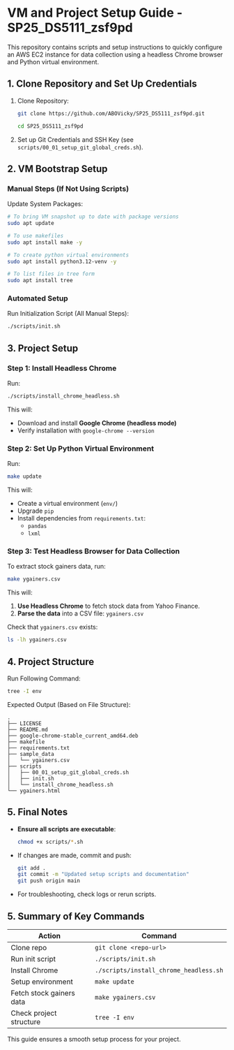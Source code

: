 # **VM and Project Setup Guide - SP25_DS5111_zsf9pd**  

This repository contains scripts and setup instructions to quickly configure an AWS EC2 instance for data collection using a headless Chrome browser and Python virtual environment.

## **1. Clone Repository and Set Up Credentials**

1. Clone Repository:

   ```bash
   git clone https://github.com/ABOVicky/SP25_DS5111_zsf9pd.git
   ```
   
   ```bash
   cd SP25_DS5111_zsf9pd
   ```
   
2. Set up Git Credentials and SSH Key (see `scripts/00_01_setup_git_global_creds.sh`).

## **2. VM Bootstrap Setup**

### **Manual Steps (If Not Using Scripts)**
Update System Packages:

```bash
# To bring VM snapshot up to date with package versions
sudo apt update
```

```bash
# To use makefiles
sudo apt install make -y
```

```bash
# To create python virtual environments
sudo apt install python3.12-venv -y
```

```bash
# To list files in tree form
sudo apt install tree
```

### **Automated Setup**
Run Initialization Script (All Manual Steps):

```bash
./scripts/init.sh
```

## **3. Project Setup**

### **Step 1: Install Headless Chrome**
Run:

```bash
./scripts/install_chrome_headless.sh
```
This will:
- Download and install **Google Chrome (headless mode)**
- Verify installation with `google-chrome --version`

### **Step 2: Set Up Python Virtual Environment**
Run:
```bash
make update
```
This will:
- Create a virtual environment (`env/`)
- Upgrade `pip`
- Install dependencies from `requirements.txt`:
  - `pandas`
  - `lxml`

### **Step 3: Test Headless Browser for Data Collection**
To extract stock gainers data, run:
```bash
make ygainers.csv
```
This will:
1. **Use Headless Chrome** to fetch stock data from Yahoo Finance.
2. **Parse the data** into a CSV file: `ygainers.csv`

Check that `ygainers.csv` exists:
```bash
ls -lh ygainers.csv
```

## **4. Project Structure**
Run Following Command:

```bash
tree -I env
```

Expected Output (Based on File Structure):

```
.
├── LICENSE
├── README.md
├── google-chrome-stable_current_amd64.deb
├── makefile
├── requirements.txt
├── sample_data
│   └── ygainers.csv
├── scripts
│   ├── 00_01_setup_git_global_creds.sh
│   ├── init.sh
│   └── install_chrome_headless.sh
└── ygainers.html
```

## **5. Final Notes**
- **Ensure all scripts are executable**:
  ```bash
  chmod +x scripts/*.sh
  ```
- If changes are made, commit and push:
  ```bash
  git add .
  git commit -m "Updated setup scripts and documentation"
  git push origin main
  ```
- For troubleshooting, check logs or rerun scripts.

## **5. Summary of Key Commands**
| Action | Command |
|--------|---------|
| Clone repo | `git clone <repo-url>` |
| Run init script | `./scripts/init.sh` |
| Install Chrome | `./scripts/install_chrome_headless.sh` |
| Setup environment | `make update` |
| Fetch stock gainers data | `make ygainers.csv` |
| Check project structure | `tree -I env` |

This guide ensures a smooth setup process for your project.
